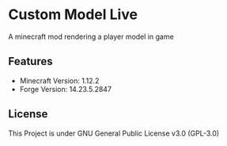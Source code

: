 # Custom Model Live
A minecraft mod rendering a player model in game
## Features
* Minecraft Version: 1.12.2
* Forge Version: 14.23.5.2847
## License
This Project is under GNU General Public License v3.0 (GPL-3.0)
